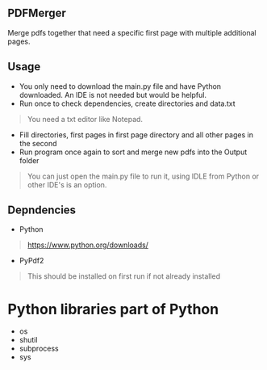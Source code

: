 ## PDFMerger
Merge pdfs together that need a specific first page with multiple additional pages.

## Usage
- You only need to download the main.py file and have Python downloaded. An IDE is not needed but would be helpful. 
- Run once to check dependencies, create directories and data.txt
> You need a txt editor like Notepad.
- Fill directories, first pages in first page directory and all other pages in the second
- Run program once again to sort and merge new pdfs into the Output folder
> You can just open the main.py file to run it, using IDLE from Python or other IDE's is an option.

## Depndencies
- Python
> https://www.python.org/downloads/
- PyPdf2
> This should be installed on first run if not already installed

# Python libraries part of Python
- os
- shutil
- subprocess
- sys

